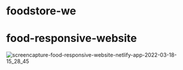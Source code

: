 ﻿# foodstore-we
# food-responsive-website
![screencapture-food-responsive-website-netlify-app-2022-03-18-15_28_45](https://user-images.githubusercontent.com/78864735/158977028-93aa9194-adca-4090-81b9-dad93bd8a7e5.png)
